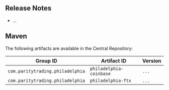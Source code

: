## Release Notes

- ...

## Maven

The following artifacts are available in the Central Repository:

Group ID                         | Artifact ID             | Version
---------------------------------|-------------------------|--------
`com.paritytrading.philadelphia` | `philadelphia-coinbase` | `...`
`com.paritytrading.philadelphia` | `philadelphia-ftx`      | `...`
